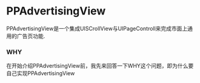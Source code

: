 # PPAdvertisingView
PPAdvertisingView是一个集成UISCrollView与UIPageControll来完成市面上通用的广告页功能.


### WHY
在开始介绍PPAdvertisingView前，我先来回答一下WHY这个问题，即为什么要自己实现PPAdvertisingView